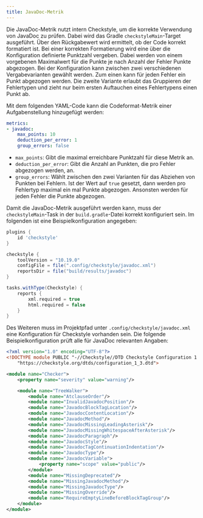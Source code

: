 ```yaml
---
title: JavaDoc-Metrik
---
```


Die JavaDoc-Metrik nutzt intern Checkstyle, um die korrekte Verwendung von JavaDoc zu prüfen. Dabei wird das Gradle `checkstyleMain`-Target ausgeführt. Über den Rückgabewert wird ermittelt, ob der Code korrekt formatiert ist. Bei einer korrekten Formatierung wird eine über die Konfiguration definierte Punktzahl vergeben. Dabei werden von einem vorgebenen Maximalwert für die Punkte je nach Anzahl der Fehler Punkte abgezogen. Bei der Konfiguration kann zwischen zwei verschiedenen Vergabevarianten gewählt werden. Zum einen kann für jeden Fehler ein Punkt abgezogen werden. Die zweite Variante erlaubt das Gruppieren der Fehlertypen und zieht nur beim ersten Auftauchen eines Fehlertypens einen Punkt ab.

Mit dem folgenden YAML-Code kann die Codeformat-Metrik einer Aufgabenstellung
hinzugefügt werden:

```yml
metrics:
- javadoc:
    max_points: 10
    deduction_per_error: 1
    group_errors: false
```

- `max_points`: Gibt die maximal erreichbare Punktzahl für diese Metrik an.
- `deduction_per_error`: Gibt die Anzahl an Punkten, die pro Fehler abgezogen werden, an.
- `group_errors`: Wählt zwischen den zwei Varianten für das Abziehen von Punkten bei Fehlern. Ist der Wert auf `true` gesetzt, dann werden pro Fehlertyp maximal ein mal Punkte abgezogen. Ansonsten werden für jeden Fehler die Punkte abgezogen.

Damit die JavaDoc-Metrik ausgeführt werden kann, muss der
`checkstyleMain`-Task in der `build.gradle`-Datei korrekt konfiguriert sein.
Im folgenden ist eine Beispielkonfiguration angegeben:

```gradle
plugins {
    id 'checkstyle'
}

checkstyle {
    toolVersion = "10.19.0"
    configFile = file(".config/checkstyle/javadoc.xml")
    reportsDir = file("build/results/javadoc")
}

tasks.withType(Checkstyle) {
    reports {
        xml.required = true
        html.required = false
    }
}
```

Des Weiteren muss im Projektpfad unter `.config/checkstyle/javadoc.xml` eine Konfiguration für Checkstyle vorhanden sein. Die folgende Beispielkonfiguration prüft alle für JavaDoc relevanten Angaben:

```xml
<?xml version="1.0" encoding="UTF-8"?>
<!DOCTYPE module PUBLIC "-//Checkstyle//DTD Checkstyle Configuration 1.3//EN"
    "https://checkstyle.org/dtds/configuration_1_3.dtd">

<module name="Checker">
    <property name="severity" value="warning"/>

    <module name="TreeWalker">
        <module name="AtclauseOrder"/>
        <module name="InvalidJavadocPosition"/>
        <module name="JavadocBlockTagLocation"/>
        <module name="JavadocContentLocation"/>
        <module name="JavadocMethod"/>
        <module name="JavadocMissingLeadingAsterisk"/>
        <module name="JavadocMissingWhitespaceAfterAsterisk"/>
        <module name="JavadocParagraph"/>
        <module name="JavadocStyle"/>
        <module name="JavadocTagContinuationIndentation"/>
        <module name="JavadocType"/>
        <module name="JavadocVariable">
            <property name="scope" value="public"/>
        </module>
        <module name="MissingDeprecated"/>
        <module name="MissingJavadocMethod"/>
        <module name="MissingJavadocType"/>
        <module name="MissingOverride"/>
        <module name="RequireEmptyLineBeforeBlockTagGroup"/>
    </module>
</module>
```
